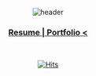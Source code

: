 <div align=center>
  
  <!-- https://github.com/kyechan99/capsule-render -->
  ![header](https://capsule-render.vercel.app/api?type=waving&color=21bcff&height=200&section=header&text=Portfolio&fontSize=70&fontColor=0c2e3d)

  ### [Resume | Portfolio <](https://tncks.github.io/)  </h3>

  <br />
  
  <!-- https://simpleicons.org/  -->
  <!-- https://shields.io/  -->
    
  [![Hits](https://hits.seeyoufarm.com/api/count/incr/badge.svg?url=https%3A%2F%2Fgithub.com%2Ftncks&count_bg=%23369FE2&title_bg=%23555555&icon=&icon_color=%23E7E7E7&title=hits&edge_flat=false)](https://hits.seeyoufarm.com)
  
</div>

